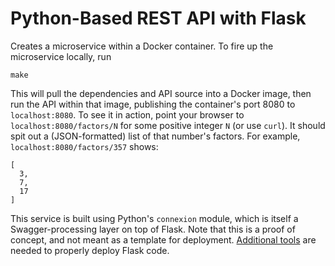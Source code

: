 
# Python-Based REST API with Flask

Creates a microservice within a Docker container. To fire up the microservice locally, run

```
make
```

This will pull the dependencies and API source into a Docker image, then run the API within that image, publishing the container's port 8080 to `localhost:8080`. To see it in action, point your browser to `localhost:8080/factors/N` for some positive integer `N` (or use `curl`). It should spit out a (JSON-formatted) list of that number's factors. For example, `localhost:8080/factors/357` shows:

```
[
  3,
  7,
  17
]
```

This service is built using Python's `connexion` module, which is itself a Swagger-processing layer on top of Flask. Note that this is a proof of concept, and not meant as a template for deployment. [Additional tools](http://flask.pocoo.org/docs/1.0/tutorial/deploy/#) are needed to properly deploy Flask code.
